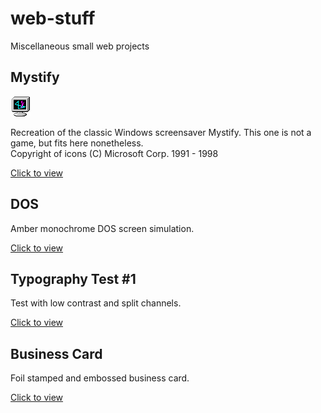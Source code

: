 # web-stuff

Miscellaneous small web projects

## Mystify

![Mystify icon](./mystify32.png?raw=true "Mystify")

Recreation of the classic Windows screensaver Mystify. This one is not a game, but fits here nonetheless.  
Copyright of icons (C) Microsoft Corp. 1991 - 1998

[Click to view](https://tatuarvela.github.io/web-stuff/mystify.html)

## DOS

Amber monochrome DOS screen simulation.

[Click to view](https://tatuarvela.github.io/web-stuff/dos.html)

## Typography Test #1

Test with low contrast and split channels.

[Click to view](https://tatuarvela.github.io/web-stuff/typography-test-1.html)

## Business Card

Foil stamped and embossed business card.

[Click to view](https://tatuarvela.github.io/web-stuff/business-card.html)
